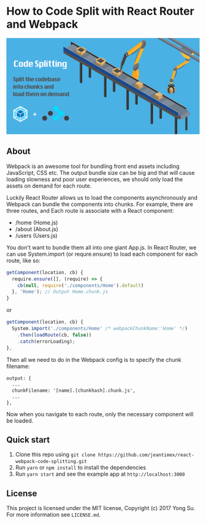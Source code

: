 # How to Code Split with React Router and Webpack

![rocket](docs/images/cover.png)<br />

## About

Webpack is an awesome tool for bundling front end assets including JavaScript, CSS etc. The output bundle size can be big and that will cause loading slowness and poor user experiences, we should only load the assets on demand for each route.

Luckily React Router allows us to load the components asynchronously and Webpack can bundle the components into chunks. For example, there are three routes, and Each route is associate with a React component:

- /home (Home.js)
- /about (About.js)
- /users (Users.js)

You don't want to bundle them all into one giant App.js. In React Router, we can use System.import (or requre.ensure) to load each component for each route, like so:

```javascript
getComponent(location, cb) {
  require.ensure([], (require) => {
    cb(null, require('./components/Home').default)
  }, 'Home'); // Output Home.chunk.js
}
```

or 

```javascript
getComponent(location, cb) {
  System.import('./components/Home' /* webpackChunkName:'Home' */)
    .then(loadRoute(cb, false))
    .catch(errorLoading);
},
```

Then all we need to do in the Webpack config is to specify the chunk filename:

```
output: {
  ...
  chunkFilename: '[name].[chunkhash].chunk.js',
  ...
},
```

Now when you navigate to each route, only the necessary component will be loaded.

## Quick start

1. Clone this repo using `git clone https://github.com/jeantimex/react-webpack-code-splitting.git`
2. Run `yarn` or `npm install` to install the dependencies
3. Run `yarn start` and see the example app at `http://localhost:3000`

## License

This project is licensed under the MIT license, Copyright (c) 2017 Yong Su. For more information see `LICENSE.md`.
